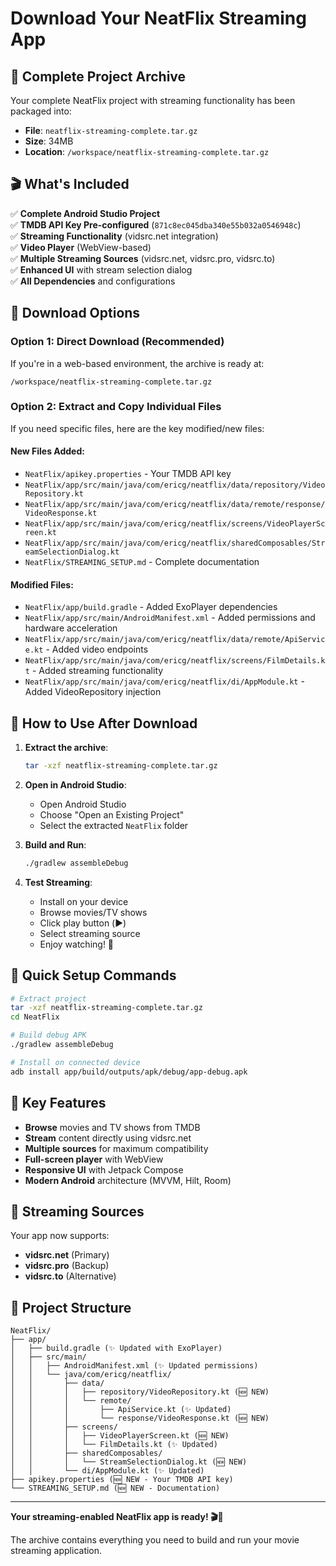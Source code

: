 # Download Your NeatFlix Streaming App

## 📁 Complete Project Archive

Your complete NeatFlix project with streaming functionality has been packaged into:
- **File**: `neatflix-streaming-complete.tar.gz`
- **Size**: 34MB
- **Location**: `/workspace/neatflix-streaming-complete.tar.gz`

## 🎬 What's Included

✅ **Complete Android Studio Project**  
✅ **TMDB API Key Pre-configured** (`871c8ec045dba340e55b032a0546948c`)  
✅ **Streaming Functionality** (vidsrc.net integration)  
✅ **Video Player** (WebView-based)  
✅ **Multiple Streaming Sources** (vidsrc.net, vidsrc.pro, vidsrc.to)  
✅ **Enhanced UI** with stream selection dialog  
✅ **All Dependencies** and configurations  

## 💾 Download Options

### Option 1: Direct Download (Recommended)
If you're in a web-based environment, the archive is ready at:
```
/workspace/neatflix-streaming-complete.tar.gz
```

### Option 2: Extract and Copy Individual Files
If you need specific files, here are the key modified/new files:

#### New Files Added:
- `NeatFlix/apikey.properties` - Your TMDB API key
- `NeatFlix/app/src/main/java/com/ericg/neatflix/data/repository/VideoRepository.kt`
- `NeatFlix/app/src/main/java/com/ericg/neatflix/data/remote/response/VideoResponse.kt`
- `NeatFlix/app/src/main/java/com/ericg/neatflix/screens/VideoPlayerScreen.kt`
- `NeatFlix/app/src/main/java/com/ericg/neatflix/sharedComposables/StreamSelectionDialog.kt`
- `NeatFlix/STREAMING_SETUP.md` - Complete documentation

#### Modified Files:
- `NeatFlix/app/build.gradle` - Added ExoPlayer dependencies
- `NeatFlix/app/src/main/AndroidManifest.xml` - Added permissions and hardware acceleration
- `NeatFlix/app/src/main/java/com/ericg/neatflix/data/remote/ApiService.kt` - Added video endpoints
- `NeatFlix/app/src/main/java/com/ericg/neatflix/screens/FilmDetails.kt` - Added streaming functionality
- `NeatFlix/app/src/main/java/com/ericg/neatflix/di/AppModule.kt` - Added VideoRepository injection

## 🚀 How to Use After Download

1. **Extract the archive**:
   ```bash
   tar -xzf neatflix-streaming-complete.tar.gz
   ```

2. **Open in Android Studio**:
   - Open Android Studio
   - Choose "Open an Existing Project"
   - Select the extracted `NeatFlix` folder

3. **Build and Run**:
   ```bash
   ./gradlew assembleDebug
   ```

4. **Test Streaming**:
   - Install on your device
   - Browse movies/TV shows
   - Click play button (▶️)
   - Select streaming source
   - Enjoy watching! 🍿

## 🔧 Quick Setup Commands

```bash
# Extract project
tar -xzf neatflix-streaming-complete.tar.gz
cd NeatFlix

# Build debug APK
./gradlew assembleDebug

# Install on connected device
adb install app/build/outputs/apk/debug/app-debug.apk
```

## 📱 Key Features

- **Browse** movies and TV shows from TMDB
- **Stream** content directly using vidsrc.net
- **Multiple sources** for maximum compatibility
- **Full-screen player** with WebView
- **Responsive UI** with Jetpack Compose
- **Modern Android** architecture (MVVM, Hilt, Room)

## 🎯 Streaming Sources

Your app now supports:
- **vidsrc.net** (Primary)
- **vidsrc.pro** (Backup)  
- **vidsrc.to** (Alternative)

## 📄 Project Structure

```
NeatFlix/
├── app/
│   ├── build.gradle (✨ Updated with ExoPlayer)
│   ├── src/main/
│   │   ├── AndroidManifest.xml (✨ Updated permissions)
│   │   └── java/com/ericg/neatflix/
│   │       ├── data/
│   │       │   ├── repository/VideoRepository.kt (🆕 NEW)
│   │       │   └── remote/
│   │       │       ├── ApiService.kt (✨ Updated)
│   │       │       └── response/VideoResponse.kt (🆕 NEW)
│   │       ├── screens/
│   │       │   ├── VideoPlayerScreen.kt (🆕 NEW)
│   │       │   └── FilmDetails.kt (✨ Updated)
│   │       ├── sharedComposables/
│   │       │   └── StreamSelectionDialog.kt (🆕 NEW)
│   │       └── di/AppModule.kt (✨ Updated)
├── apikey.properties (🆕 NEW - Your TMDB API key)
└── STREAMING_SETUP.md (🆕 NEW - Documentation)
```

---

**Your streaming-enabled NeatFlix app is ready! 🎬🚀**

The archive contains everything you need to build and run your movie streaming application.